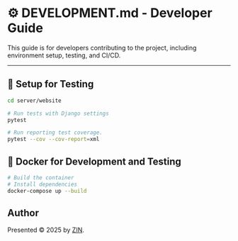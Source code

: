 # ⚙️ DEVELOPMENT.md - Developer Guide

This guide is for developers contributing to the project, including environment setup, testing, and CI/CD.

---

## 🧪 Setup for Testing

```bash
cd server/website

# Run tests with Django settings
pytest

# Run reporting test coverage.
pytest --cov --cov-report=xml
```

## 🐋 Docker for Development and Testing

```bash
# Build the container
# Install dependencies
docker-compose up --build
```

## Author

Presented &copy; 2025 by [ZIN](https://github.com/zin-it-dev/).
